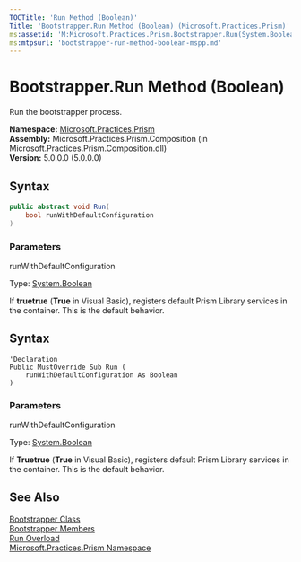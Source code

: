```yaml
---
TOCTitle: 'Run Method (Boolean)'
Title: 'Bootstrapper.Run Method (Boolean) (Microsoft.Practices.Prism)'
ms:assetid: 'M:Microsoft.Practices.Prism.Bootstrapper.Run(System.Boolean)'
ms:mtpsurl: 'bootstrapper-run-method-boolean-mspp.md'
---
```


# Bootstrapper.Run Method (Boolean)

Run the bootstrapper process.

**Namespace:** [Microsoft.Practices.Prism](/patterns-practices/reference/mspp-namespace)<br/>
**Assembly:** Microsoft.Practices.Prism.Composition (in Microsoft.Practices.Prism.Composition.dll)<br/>
**Version:** 5.0.0.0 (5.0.0.0)

## Syntax

```C#
public abstract void Run(
	bool runWithDefaultConfiguration
)
```

### Parameters

runWithDefaultConfiguration  

Type: [System.Boolean](http://msdn.microsoft.com/en-us/library/a28wyd50)

If **truetrue** (**True** in Visual Basic), registers default Prism Library services in the container. This is the default behavior.


## Syntax

```VB
'Declaration
Public MustOverride Sub Run ( 
	runWithDefaultConfiguration As Boolean
)
```

### Parameters

runWithDefaultConfiguration  

Type: [System.Boolean](http://msdn.microsoft.com/en-us/library/a28wyd50)

If **Truetrue** (**True** in Visual Basic), registers default Prism Library services in the container. This is the default behavior.

## See Also

[Bootstrapper Class](/patterns-practices/reference/bootstrapper-class-mspp)<br/>
[Bootstrapper Members](/patterns-practices/reference/bootstrapper-members-mspp)<br/>
[Run Overload](/patterns-practices/reference/bootstrapper-run-method-boolean-mspp)<br/>
[Microsoft.Practices.Prism Namespace](/patterns-practices/reference/mspp-namespace)<br/>